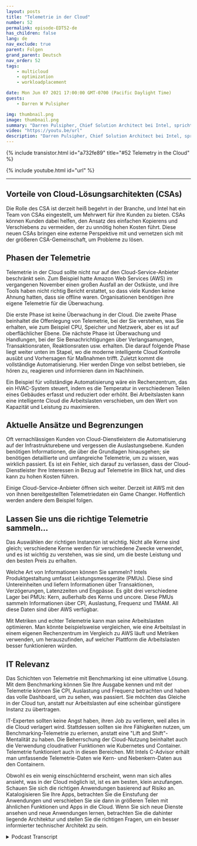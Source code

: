 ```yaml
---
layout: posts
title: "Telemetrie in der Cloud"
number: 52
permalink: episode-EDT52-de
has_children: false
lang: de
nav_exclude: true
parent: Folgen
grand_parent: Deutsch
nav_order: 52
tags:
    - multicloud
    - optimization
    - workloadplacement

date: Mon Jun 07 2021 17:00:00 GMT-0700 (Pacific Daylight Time)
guests:
    - Darren W Pulsipher

img: thumbnail.png
image: thumbnail.png
summary: "Darren Pulsipher, Chief Solution Architect bei Intel, spricht mit Josh Hilliker, Direktor der Cloud Solution Architects bei Intel, über die Verwendung von Telemetrie in der Cloud, um den Wert und die Effizienz zu maximieren."
video: "https://youtu.be/url"
description: "Darren Pulsipher, Chief Solution Architect bei Intel, spricht mit Josh Hilliker, Direktor der Cloud Solution Architects bei Intel, über die Verwendung von Telemetrie in der Cloud, um den Wert und die Effizienz zu maximieren."
---
```


<div>
{% include transistor.html id="a732fe89" title="#52 Telemetry in the Cloud" %}

{% include youtube.html id="url" %}
</div>

---

## Vorteile von Cloud-Lösungsarchitekten (CSAs)

Die Rolle des CSA ist derzeit heiß begehrt in der Branche, und Intel hat ein Team von CSAs eingestellt, um Mehrwert für ihre Kunden zu bieten. CSAs können Kunden dabei helfen, den Ansatz des einfachen Kopierens und Verschiebens zu vermeiden, der zu unnötig hohen Kosten führt. Diese neuen CSAs bringen eine externe Perspektive mit und vernetzen sich mit der größeren CSA-Gemeinschaft, um Probleme zu lösen.

## Phasen der Telemetrie

Telemetrie in der Cloud sollte nicht nur auf den Cloud-Service-Anbieter beschränkt sein. Zum Beispiel hatte Amazon Web Services (AWS) im vergangenen November einen großen Ausfall an der Ostküste, und ihre Tools haben nicht richtig Bericht erstattet, so dass viele Kunden keine Ahnung hatten, dass sie offline waren. Organisationen benötigen ihre eigene Telemetrie für die Überwachung.

Die erste Phase ist keine Überwachung in der Cloud. Die zweite Phase beinhaltet die Offenlegung von Telemetrie, bei der Sie verstehen, was Sie erhalten, wie zum Beispiel CPU, Speicher und Netzwerk, aber es ist auf oberflächlicher Ebene. Die nächste Phase ist Überwachung und Handlungen, bei der Sie Benachrichtigungen über Verlangsamungen, Transaktionsraten, Reaktionsraten usw. erhalten. Die darauf folgende Phase liegt weiter unten im Stapel, wo die moderne intelligente Cloud Kontrolle ausübt und Vorhersagen für Maßnahmen trifft. Zuletzt kommt die vollständige Automatisierung. Hier werden Dinge von selbst betrieben, sie hören zu, reagieren und informieren dann im Nachhinein.

Ein Beispiel für vollständige Automatisierung wäre ein Rechenzentrum, das ein HVAC-System steuert, indem es die Temperatur in verschiedenen Teilen eines Gebäudes erfasst und reduziert oder erhöht. Bei Arbeitslasten kann eine intelligente Cloud die Arbeitslasten verschieben, um den Wert von Kapazität und Leistung zu maximieren.

## Aktuelle Ansätze und Begrenzungen

Oft vernachlässigen Kunden von Cloud-Dienstleistern die Automatisierung auf der Infrastrukturebene und vergessen die Auslastungsebene. Kunden benötigen Informationen, die über die Grundlagen hinausgehen; sie benötigen detaillierte und umfangreiche Telemetrie, um zu wissen, was wirklich passiert. Es ist ein Fehler, sich darauf zu verlassen, dass der Cloud-Dienstleister Ihre Interessen in Bezug auf Telemetrie im Blick hat, und dies kann zu hohen Kosten führen.

Einige Cloud-Service-Anbieter öffnen sich weiter. Derzeit ist AWS mit den von ihnen bereitgestellten Telemetriedaten ein Game Changer. Hoffentlich werden andere dem Beispiel folgen.

## Lassen Sie uns die richtige Telemetrie sammeln...

Das Auswählen der richtigen Instanzen ist wichtig. Nicht alle Kerne sind gleich; verschiedene Kerne werden für verschiedene Zwecke verwendet, und es ist wichtig zu verstehen, was sie sind, um die beste Leistung und den besten Preis zu erhalten.

Welche Art von Informationen können Sie sammeln? Intels Produktgestaltung umfasst Leistungsmessgeräte (PMUs). Diese sind Untereinheiten und liefern Informationen über Transaktionen, Verzögerungen, Latenzzeiten und Engpässe. Es gibt drei verschiedene Lager bei PMUs: Kern, außerhalb des Kerns und uncore. Diese PMUs sammeln Informationen über CPI, Auslastung, Frequenz und TMAM. All diese Daten sind über AWS verfügbar.

Mit Metriken und echter Telemetrie kann man seine Arbeitslasten optimieren. Man könnte beispielsweise vergleichen, wie eine Arbeitslast in einem eigenen Rechenzentrum im Vergleich zu AWS läuft und Metriken verwenden, um herauszufinden, auf welcher Plattform die Arbeitslasten besser funktionieren würden.

## IT Relevanz

Das Schichten von Telemetrie mit Benchmarking ist eine ultimative Lösung. Mit dem Benchmarking können Sie Ihre Ausgabe kennen und mit der Telemetrie können Sie CPI, Auslastung und Frequenz betrachten und haben das volle Dashboard, um zu sehen, was passiert. Sie möchten das Gleiche in der Cloud tun, anstatt nur Arbeitslasten auf eine scheinbar günstigere Instanz zu übertragen.

IT-Experten sollten keine Angst haben, ihren Job zu verlieren, weil alles in die Cloud verlagert wird. Stattdessen sollten sie ihre Fähigkeiten nutzen, um Benchmarking-Telemetrie zu erlernen, anstatt eine "Lift and Shift"-Mentalität zu haben. Die Beherrschung der Cloud-Nutzung beinhaltet auch die Verwendung cloudnativer Funktionen wie Kubernetes und Container. Telemetrie funktioniert auch in diesen Bereichen. Mit Intels C-Advisor erhält man umfassende Telemetrie-Daten wie Kern- und Nebenkern-Daten aus den Containern.

Obwohl es ein wenig einschüchternd erscheint, wenn man sich alles ansieht, was in der Cloud möglich ist, ist es am besten, klein anzufangen. Schauen Sie sich die richtigen Anwendungen basierend auf Risiko an. Katalogisieren Sie Ihre Apps, betrachten Sie die Einstufung der Anwendungen und verschieben Sie sie dann in größeren Teilen mit ähnlichen Funktionen und Apps in die Cloud. Wenn Sie sich neue Dienste ansehen und neue Anwendungen lernen, betrachten Sie die dahinter liegende Architektur und stellen Sie die richtigen Fragen, um ein besser informierter technischer Architekt zu sein.



<details>
<summary> Podcast Transcript </summary>

<p></p>

</details>
